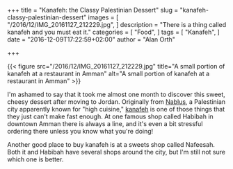 +++
title = "Kanafeh: the Classy Palestinian Dessert"
slug = "kanafeh-classy-palestinian-dessert"
images = [
  "/2016/12/IMG_20161127_212229.jpg",
]
description = "There is a thing called kanafeh and you must eat it."
categories = [
  "Food",
]
tags = [
  "Kanafeh",
]
date = "2016-12-09T17:22:59+02:00"
author = "Alan Orth"

+++

{{< figure src="/2016/12/IMG_20161127_212229.jpg" title="A small portion of kanafeh at a restaurant in Amman" alt="A small portion of kanafeh at a restaurant in Amman" >}}

I'm ashamed to say that it took me almost one month to discover this sweet, cheesy dessert after moving to Jordan. Originally from [Nablus](https://en.wikipedia.org/wiki/Nablus), a Palestinian city apparently known for "high cuisine," [kanafeh](https://en.wikipedia.org/wiki/Kanafeh) is one of those things that they just can't make fast enough. At one famous shop called Habibah in downtown Amman there is always a line, and it's even a bit stressful ordering there unless you know what you're doing!

<!--more-->

Another good place to buy kanafeh is at a sweets shop called Nafeesah. Both it and Habibah have several shops around the city, but I'm still not sure which one is better.
